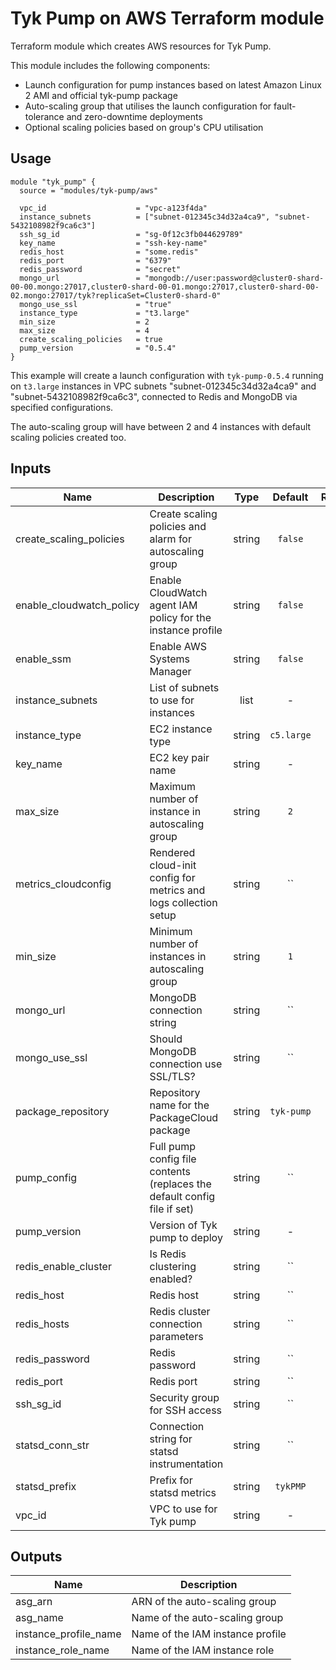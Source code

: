 # Tyk Pump on AWS Terraform module

Terraform module which creates AWS resources for Tyk Pump.

This module includes the following components:
 * Launch configuration for pump instances based on latest Amazon Linux 2 AMI and official tyk-pump package
 * Auto-scaling group that utilises the launch configuration for fault-tolerance and zero-downtime deployments
 * Optional scaling policies based on group's CPU utilisation

## Usage

```hcl
module "tyk_pump" {
  source = "modules/tyk-pump/aws"

  vpc_id                    = "vpc-a123f4da"
  instance_subnets          = ["subnet-012345c34d32a4ca9", "subnet-5432108982f9ca6c3"]
  ssh_sg_id                 = "sg-0f12c3fb044629789"
  key_name                  = "ssh-key-name"
  redis_host                = "some.redis"
  redis_port                = "6379"
  redis_password            = "secret"
  mongo_url                 = "mongodb://user:password@cluster0-shard-00-00.mongo:27017,cluster0-shard-00-01.mongo:27017,cluster0-shard-00-02.mongo:27017/tyk?replicaSet=Cluster0-shard-0"
  mongo_use_ssl             = "true"
  instance_type             = "t3.large"
  min_size                  = 2
  max_size                  = 4
  create_scaling_policies   = true
  pump_version              = "0.5.4"
}
```

This example will create a launch configuration with `tyk-pump-0.5.4` running on `t3.large`  instances in VPC subnets "subnet-012345c34d32a4ca9" and "subnet-5432108982f9ca6c3", connected to Redis and MongoDB via specified configurations.

The auto-scaling group will have between 2 and 4 instances with default scaling policies created too.

## Inputs

| Name | Description | Type | Default | Required |
|------|-------------|:----:|:-----:|:-----:|
| create\_scaling\_policies | Create scaling policies and alarm for autoscaling group | string | `false` | no |
| enable\_cloudwatch\_policy | Enable CloudWatch agent IAM policy for the instance profile | string | `false` | no |
| enable\_ssm | Enable AWS Systems Manager | string | `false` | no |
| instance\_subnets | List of subnets to use for instances | list | - | yes |
| instance\_type | EC2 instance type | string | `c5.large` | no |
| key\_name | EC2 key pair name | string | - | yes |
| max\_size | Maximum number of instance in autoscaling group | string | `2` | no |
| metrics\_cloudconfig | Rendered cloud-init config for metrics and logs collection setup | string | `` | no |
| min\_size | Minimum number of instances in autoscaling group | string | `1` | no |
| mongo\_url | MongoDB connection string | string | `` | no |
| mongo\_use\_ssl | Should MongoDB connection use SSL/TLS? | string | `` | no |
| package\_repository | Repository name for the PackageCloud package | string | `tyk-pump` | no |
| pump\_config | Full pump config file contents (replaces the default config file if set) | string | `` | no |
| pump\_version | Version of Tyk pump to deploy | string | - | yes |
| redis\_enable\_cluster | Is Redis clustering enabled? | string | `` | no |
| redis\_host | Redis host | string | `` | no |
| redis\_hosts | Redis cluster connection parameters | string | `` | no |
| redis\_password | Redis password | string | `` | no |
| redis\_port | Redis port | string | `` | no |
| ssh\_sg\_id | Security group for SSH access | string | `` | no |
| statsd\_conn\_str | Connection string for statsd instrumentation | string | `` | no |
| statsd\_prefix | Prefix for statsd metrics | string | `tykPMP` | no |
| vpc\_id | VPC to use for Tyk pump | string | - | yes |

## Outputs

| Name | Description |
|------|-------------|
| asg\_arn | ARN of the auto-scaling group |
| asg\_name | Name of the auto-scaling group |
| instance\_profile\_name | Name of the IAM instance profile |
| instance\_role\_name | Name of the IAM instance role |
